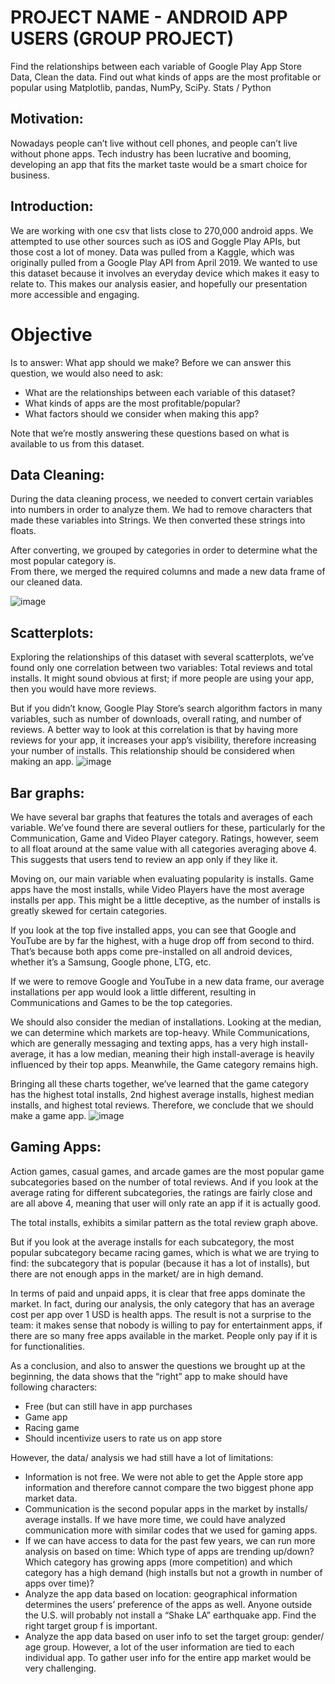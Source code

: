 
# PROJECT NAME - ANDROID APP USERS (GROUP PROJECT)
Find the relationships between each variable of Google Play App Store Data, Clean the data. Find out what kinds of apps are the most profitable or popular using
Matplotlib, pandas, NumPy, SciPy. Stats / Python

## Motivation:
Nowadays people can’t live without cell phones, and people can’t live without phone apps. Tech industry has been lucrative and booming, developing an app that fits the market taste would be a smart choice for business. 

## Introduction:
We are working with one csv that lists close to 270,000 android apps. We attempted to use other sources such as iOS and Goggle Play APIs, but those cost a lot of money. Data was pulled from a Kaggle, which was originally pulled from a Google Play API from April 2019. We wanted to use this dataset because it involves an everyday device which makes it easy to relate to.  This makes our analysis easier, and hopefully our presentation more accessible and engaging.

# Objective
 Is to answer: What app should we make?
Before we can answer this question, we would also need to ask:
-	What are the relationships between each variable of this dataset?
-	What kinds of apps are the most profitable/popular?
-	What factors should we consider when making this app?

Note that we’re mostly answering these questions based on what is available to us from this dataset.

## Data Cleaning:
During the data cleaning process, we needed to convert certain variables into numbers in order to analyze them.  We had to remove characters that made these variables into Strings.  We then converted these strings into floats.   
 
 

After converting, we grouped by categories in order to determine what the most popular category is.  
From there, we merged the required columns and made a new data frame of our cleaned data.

 
 ![image](https://user-images.githubusercontent.com/57304123/88902821-8ff4a380-d207-11ea-84fa-13f4206d6e00.png)


## Scatterplots:
Exploring the relationships of this dataset with several scatterplots, we’ve found only one correlation between two variables: Total reviews and total installs.  It might sound obvious at first; if more people are using your app, then you would have more reviews.




 

But if you didn’t know, Google Play Store’s search algorithm factors in many variables, such as number of downloads, overall rating, and number of reviews.  A better way to look at this correlation is that by having more reviews for your app, it increases your app’s visibility, therefore increasing your number of installs.  This relationship should be considered when making an app.
![image](https://user-images.githubusercontent.com/57304123/88903327-5bcdb280-d208-11ea-8fff-c2b2627a43cb.png)

## Bar graphs:
We have several bar graphs that features the totals and averages of each variable.  We’ve found there are several outliers for these, particularly for the Communication, Game and Video Player category.  Ratings, however, seem to all float around at the same value with all categories averaging above 4.  This suggests that users tend to review an app only if they like it.

 
 
 
 
Moving on, our main variable when evaluating popularity is installs.  Game apps have the most installs, while Video Players have the most average installs per app. This might be a little deceptive, as the number of installs is greatly skewed for certain categories.  



 

If you look at the top five installed apps, you can see that Google and YouTube are by far the highest, with a huge drop off from second to third.  That’s because both apps come pre-installed on all android devices, whether it’s a Samsung, Google phone, LTG, etc.  

 

If we were to remove Google and YouTube in a new data frame, our average installations per app would look a little different, resulting in Communications and Games to be the top categories.
 

We should also consider the median of installations.  Looking at the median, we can determine which markets are top-heavy.  While Communications, which are generally messaging and texting apps, has a very high install-average, it has a low median, meaning their high install-average is heavily influenced by their top apps. Meanwhile, the Game category remains high.

 

Bringing all these charts together, we’ve learned that the game category has the highest total installs, 2nd highest average installs, highest median installs, and highest total reviews.  Therefore, we conclude that we should make a game app.
![image](https://user-images.githubusercontent.com/57304123/88903664-e1e9f900-d208-11ea-9776-a3762134c0b5.png)


## Gaming Apps:

Action games, casual games, and arcade games are the most popular game subcategories based on the number of total reviews. And if you look at the average rating for different subcategories, the ratings are fairly close and are all above 4, meaning that user will only rate an app if it is actually good. 













                                                                                                              
 
The total installs, exhibits a similar pattern as the total review graph above.











But if you look at the average installs for each subcategory, the most popular subcategory became racing games, which is what we are trying to find: the subcategory that is popular (because it has a lot of installs), but there are not enough apps in the market/ are in high demand.










In terms of paid and unpaid apps, it is clear that free apps dominate the market. In fact, during our analysis, the only category that has an average cost per app over 1 USD is health apps. The result is not a surprise to the team: it makes sense that nobody is willing to pay for entertainment apps, if there are so many free apps available in the market. People only pay if it is for functionalities. 


As a conclusion, and also to answer the questions we brought up at the beginning, the data shows that the “right” app to make should have following characters:
-	Free (but can still have in app purchases 
-	Game app
-	Racing game
-	Should incentivize users to rate us on app store 

However, the data/ analysis we had still have a lot of limitations:
-	Information is not free. We were not able to get the Apple store app information and therefore cannot compare the two biggest phone app market data. 
-	Communication is the second popular apps in the market by installs/ average installs. If we have more time, we could have analyzed communication more with similar codes that we used for gaming apps.
-	If we can have access to data for the past few years, we can run more analysis on based on time: Which type of apps are trending up/down? Which category has growing apps (more competition) and which category has a high demand (high installs but not a growth in number of apps over time)?
-	Analyze the app data based on location: geographical information determines the users’ preference of the apps as well. Anyone outside the U.S. will probably not install a “Shake LA” earthquake app. Find the right target group f is important.
-	Analyze the app data based on user info to set the target group: gender/ age group. However, a lot of the user information are tied to each individual app. To gather user info for the entire app market would be very challenging.
 
